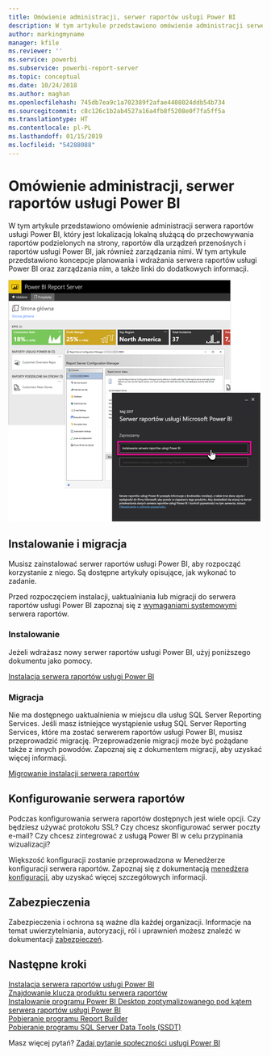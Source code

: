 ```yaml
---
title: Omówienie administracji, serwer raportów usługi Power BI
description: W tym artykule przedstawiono omówienie administracji serwera raportów usługi Power BI, który jest lokalizacją lokalną służącą do przechowywania raportów podzielonych na strony, raportów dla urządzeń przenośnych i raportów usługi Power BI, jak również zarządzania nimi.
author: markingmyname
manager: kfile
ms.reviewer: ''
ms.service: powerbi
ms.subservice: powerbi-report-server
ms.topic: conceptual
ms.date: 10/24/2018
ms.author: maghan
ms.openlocfilehash: 745db7ea9c1a702389f2afae4408024ddb54b734
ms.sourcegitcommit: c8c126c1b2ab4527a16a4fb8f5208e0f7fa5ff5a
ms.translationtype: HT
ms.contentlocale: pl-PL
ms.lasthandoff: 01/15/2019
ms.locfileid: "54288088"
---
```

# <a name="admin-overview-power-bi-report-server"></a>Omówienie administracji, serwer raportów usługi Power BI
W tym artykule przedstawiono omówienie administracji serwera raportów usługi Power BI, który jest lokalizacją lokalną służącą do przechowywania raportów podzielonych na strony, raportów dla urządzeń przenośnych i raportów usługi Power BI, jak również zarządzania nimi. W tym artykule przedstawiono koncepcje planowania i wdrażania serwera raportów usługi Power BI oraz zarządzania nim, a także linki do dodatkowych informacji.

![](media/admin-handbook-overview/admin-handbook.png)



## <a name="installing-and-migration"></a>Instalowanie i migracja
Musisz zainstalować serwer raportów usługi Power BI, aby rozpocząć korzystanie z niego. Są dostępne artykuły opisujące, jak wykonać to zadanie.

Przed rozpoczęciem instalacji, uaktualniania lub migracji do serwera raportów usługi Power BI zapoznaj się z [wymaganiami systemowymi](system-requirements.md) serwera raportów.

### <a name="installing"></a>Instalowanie
Jeżeli wdrażasz nowy serwer raportów usługi Power BI, użyj poniższego dokumentu jako pomocy. 

[Instalacja serwera raportów usługi Power BI](install-report-server.md)

### <a name="migration"></a>Migracja
Nie ma dostępnego uaktualnienia w miejscu dla usług SQL Server Reporting Services. Jeśli masz istniejące wystąpienie usług SQL Server Reporting Services, które ma zostać serwerem raportów usługi Power BI, musisz przeprowadzić migrację. Przeprowadzenie migracji może być pożądane także z innych powodów. Zapoznaj się z dokumentem migracji, aby uzyskać więcej informacji.

[Migrowanie instalacji serwera raportów](migrate-report-server.md)

## <a name="configuring-your-report-server"></a>Konfigurowanie serwera raportów
Podczas konfigurowania serwera raportów dostępnych jest wiele opcji. Czy będziesz używać protokołu SSL? Czy chcesz skonfigurować serwer poczty e-mail? Czy chcesz zintegrować z usługą Power BI w celu przypinania wizualizacji?

Większość konfiguracji zostanie przeprowadzona w Menedżerze konfiguracji serwera raportów. Zapoznaj się z dokumentacją [menedżera konfiguracji](https://docs.microsoft.com/sql/reporting-services/install-windows/reporting-services-configuration-manager-native-mode), aby uzyskać więcej szczegółowych informacji.

## <a name="security"></a>Zabezpieczenia
Zabezpieczenia i ochrona są ważne dla każdej organizacji. Informacje na temat uwierzytelniania, autoryzacji, ról i uprawnień możesz znaleźć w dokumentacji [zabezpieczeń](https://docs.microsoft.com/sql/reporting-services/security/reporting-services-security-and-protection).

## <a name="next-steps"></a>Następne kroki
[Instalacja serwera raportów usługi Power BI](install-report-server.md)  
[Znajdowanie klucza produktu serwera raportów](find-product-key.md)  
[Instalowanie programu Power BI Desktop zoptymalizowanego pod kątem serwera raportów usługi Power BI](install-powerbi-desktop.md)  
[Pobieranie programu Report Builder](https://www.microsoft.com/download/details.aspx?id=53613)  
[Pobieranie programu SQL Server Data Tools (SSDT)](http://go.microsoft.com/fwlink/?LinkID=616714)

Masz więcej pytań? [Zadaj pytanie społeczności usługi Power BI](https://community.powerbi.com/)

